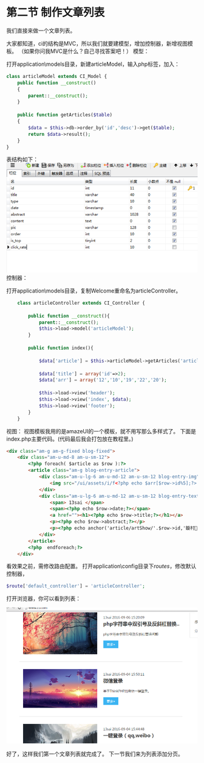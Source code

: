 ﻿# 第二节 制作文章列表


我们直接来做一个文章列表。

大家都知道，ci的结构是MVC，所以我们就要建模型，增加控制器，新增视图模板。 （如果你问我MVC是什么？自己寻找答案吧！）
模型：

打开application\models目录，新建articleModel，输入php标签，加入：
```php
class articleModel extends CI_Model {
	public function __construct()
	{
		parent::__construct(); 
	}

	public function getArticles($table)
	{
		$data = $this->db->order_by('id','desc')->get($table);
		return $data->result();
	}
}
```
表结构如下：
![image](images/2-1.png)
控制器：

打开application\models目录，复制Welcome重命名为articleController。
```php
	class articleController extends CI_Controller {

		public function __construct(){
	        parent::__construct();
	        $this->load->model('articleModel');
	    }

	    public function index(){

	        $data['article'] = $this->articleModel->getArticles('article');
	        
	        $data['title'] = array('id'=>2);
	        $data['arr'] = array('12','10','19','22','20');
	        
	        $this->load->view('header');
	        $this->load->view('index', $data);
	        $this->load->view('footer');
	    }
	}
```
视图：
视图模板我用的是amazeUI的一个模板，就不用写那么多样式了。
下面是index.php主要代码。(代码最后我会打包放在教程里。)
```html
<div class="am-g am-g-fixed blog-fixed">
    <div class="am-u-md-8 am-u-sm-12">
		<?php foreach( $article as $row ):?>
        <article class="am-g blog-entry-article">
            <div class="am-u-lg-6 am-u-md-12 am-u-sm-12 blog-entry-img">
                <img src="/ui/assets/i/f<?php echo $arr[$row->id%5];?>.jpg" alt="" class="am-u-sm-12">
            </div>
            <div class="am-u-lg-6 am-u-md-12 am-u-sm-12 blog-entry-text">
                <span> 13sai </span>
                <span><?php echo $row->date;?></span>
                <a href=""><h1><?php echo $row->title;?></h1></a>
                <p><?php echo $row->abstract;?></p>
                <p><?php echo anchor('article/artShow/'.$row->id,'鏇村&raquo;','class="am-btn am-btn-secondary"')?></p>
            </div>
        </article>
		<?php  endforeach;?>
    </div>
```


看效果之前，需修改路由配置。
打开application\config目录下*routes*，修改默认控制器，
```php
$route['default_controller'] = 'articleController';
```
打开浏览器，你可以看到列表：

![image](images/2-2.png)


好了，这样我们第一个文章列表就完成了。
下一节我们来为列表添加分页。

